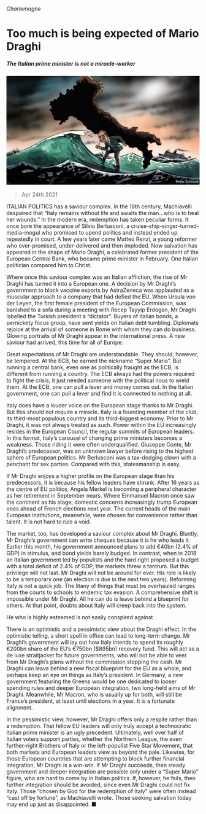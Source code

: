 ###### Charlemagne

# Too much is being expected of Mario Draghi 

##### The Italian prime minister is not a miracle-worker 

![image](images/20210424_EUD000_0.jpg) 

> Apr 24th 2021 

ITALIAN POLITICS has a saviour complex. In the 16th century, Machiavelli despaired that “Italy remains without life and awaits the man…who is to heal her wounds.” In the modern era, redemption has taken peculiar forms. It once bore the appearance of Silvio Berlusconi, a cruise-ship-singer-turned-media-mogul who promised to upend politics and instead ended up repeatedly in court. A few years later came Matteo Renzi, a young reformer who over-promised, under-delivered and then imploded. Now salvation has appeared in the shape of Mario Draghi, a celebrated former president of the European Central Bank, who became prime minister in February. One Italian politician compared him to Christ.

Where once this saviour complex was an Italian affliction, the rise of Mr Draghi has turned it into a European one. A decision by Mr Draghi’s government to block vaccine exports by AstraZeneca was applauded as a muscular approach to a company that had defied the EU. When Ursula von der Leyen, the first female president of the European Commission, was banished to a sofa during a meeting with Recep Tayyip Erdogan, Mr Draghi labelled the Turkish president a “dictator”. Buyers of Italian bonds, a pernickety focus group, have sent yields on Italian debt tumbling. Diplomats rejoice at the arrival of someone in Rome with whom they can do business. Glowing portraits of Mr Draghi appear in the international press. A new saviour had arrived, this time for all of Europe.


Great expectations of Mr Draghi are understandable. They should, however, be tempered. At the ECB, he earned the nickname “Super Mario”. But running a central bank, even one as politically fraught as the ECB, is different from running a country. The ECB always had the powers required to fight the crisis; it just needed someone with the political nous to wield them. At the ECB, one can pull a lever and money comes out. In the Italian government, one can pull a lever and find it is connected to nothing at all.

Italy does have a louder voice on the European stage thanks to Mr Draghi. But this should not require a miracle. Italy is a founding member of the club, its third-most populous country and its third-biggest economy. Prior to Mr Draghi, it was not always treated as such. Power within the EU increasingly resides in the European Council, the regular summits of European leaders. In this format, Italy’s carousel of changing prime ministers becomes a weakness. Those riding it were often underqualified. Giuseppe Conte, Mr Draghi’s predecessor, was an unknown lawyer before rising to the highest sphere of European politics. Mr Berlusconi was a tax-dodging clown with a penchant for sex parties. Compared with this, statesmanship is easy.

If Mr Draghi enjoys a higher profile on the European stage than his predecessors, it is because his fellow leaders have shrunk. After 16 years as the centre of EU politics, Angela Merkel is becoming a peripheral character as her retirement in September nears. Where Emmanuel Macron once saw the continent as his stage, domestic concerns increasingly trump European ones ahead of French elections next year. The current heads of the main European institutions, meanwhile, were chosen for convenience rather than talent. It is not hard to rule a void.

The market, too, has developed a saviour complex about Mr Draghi. Bluntly, Mr Draghi’s government can write cheques because it is he who leads it. Earlier this month, his government announced plans to add €40bn (2.4% of GDP) in stimulus, and bond yields barely budged. In contrast, when in 2018 an Italian government led by populists and the hard right proposed a budget with a total deficit of 2.4% of GDP, the markets threw a tantrum. But this privilege will not last. Mr Draghi will not be around for ever. His role is likely to be a temporary one (an election is due in the next two years). Reforming Italy is not a quick job. The litany of things that must be overhauled ranges from the courts to schools to endemic tax evasion. A comprehensive shift is impossible under Mr Draghi. All he can do is leave behind a blueprint for others. At that point, doubts about Italy will creep back into the system.

He who is highly esteemed is not easily conspired against

There is an optimistic and a pessimistic view about the Draghi effect. In the optimistic telling, a short spell in office can lead to long-term change. Mr Draghi’s government will lay out how Italy intends to spend its roughly €200bn share of the EU’s €750bn ($895bn) recovery fund. This will act as a de luxe straitjacket for future governments, who will not be able to veer from Mr Draghi’s plans without the commission stopping the cash. Mr Draghi can leave behind a new fiscal blueprint for the EU as a whole, and perhaps keep an eye on things as Italy’s president. In Germany, a new government featuring the Greens would be one dedicated to looser spending rules and deeper European integration, two long-held aims of Mr Draghi. Meanwhile, Mr Macron, who is usually up for both, will still be France’s president, at least until elections in a year. It is a fortunate alignment.

In the pessimistic view, however, Mr Draghi offers only a respite rather than a redemption. That fellow EU leaders will only truly accept a technocratic Italian prime minister is an ugly precedent. Ultimately, well over half of Italian voters support parties, whether the Northern League, the even further-right Brothers of Italy or the left-populist Five Star Movement, that both markets and European leaders view as beyond the pale. Likewise, for those European countries that are attempting to block further financial integration, Mr Draghi is a win-win. If Mr Draghi succeeds, then steady government and deeper integration are possible only under a “Super Mario” figure, who are hard to come by in Italian politics. If, however, he fails, then further integration should be avoided, since even Mr Draghi could not fix Italy. Those “chosen by God for the redemption of Italy” were often instead “cast off by fortune”, as Machiavelli wrote. Those seeking salvation today may end up just as disappointed. ■

